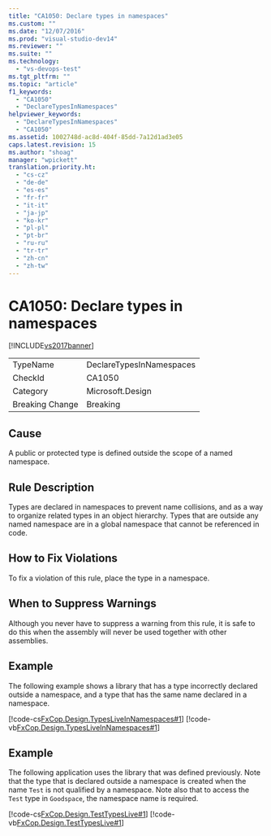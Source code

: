 ```yaml
---
title: "CA1050: Declare types in namespaces"
ms.custom: ""
ms.date: "12/07/2016"
ms.prod: "visual-studio-dev14"
ms.reviewer: ""
ms.suite: ""
ms.technology: 
  - "vs-devops-test"
ms.tgt_pltfrm: ""
ms.topic: "article"
f1_keywords: 
  - "CA1050"
  - "DeclareTypesInNamespaces"
helpviewer_keywords: 
  - "DeclareTypesInNamespaces"
  - "CA1050"
ms.assetid: 1002748d-ac8d-404f-85dd-7a12d1ad3e05
caps.latest.revision: 15
ms.author: "shoag"
manager: "wpickett"
translation.priority.ht: 
  - "cs-cz"
  - "de-de"
  - "es-es"
  - "fr-fr"
  - "it-it"
  - "ja-jp"
  - "ko-kr"
  - "pl-pl"
  - "pt-br"
  - "ru-ru"
  - "tr-tr"
  - "zh-cn"
  - "zh-tw"
---
```

# CA1050: Declare types in namespaces
[!INCLUDE[vs2017banner](../code-quality/includes/vs2017banner.md)]

|||  
|-|-|  
|TypeName|DeclareTypesInNamespaces|  
|CheckId|CA1050|  
|Category|Microsoft.Design|  
|Breaking Change|Breaking|  
  
## Cause  
 A public or protected type is defined outside the scope of a named namespace.  
  
## Rule Description  
 Types are declared in namespaces to prevent name collisions, and as a way to organize related types in an object hierarchy. Types that are outside any named namespace are in a global namespace that cannot be referenced in code.  
  
## How to Fix Violations  
 To fix a violation of this rule, place the type in a namespace.  
  
## When to Suppress Warnings  
 Although you never have to suppress a warning from this rule, it is safe to do this when the assembly will never be used together with other assemblies.  
  
## Example  
 The following example shows a library that has a type incorrectly declared outside a namespace, and a type that has the same name declared in a namespace.  
  
 [!code-cs[FxCop.Design.TypesLiveInNamespaces#1](../code-quality/codesnippet/CSharp/ca1050--declare-types-in-namespaces_1.cs)]
 [!code-vb[FxCop.Design.TypesLiveInNamespaces#1](../code-quality/codesnippet/VisualBasic/ca1050--declare-types-in-namespaces_1.vb)]  
  
## Example  
 The following application uses the library that was defined previously. Note that the type that is declared outside a namespace is created when the name `Test` is not qualified by a namespace. Note also that to access the `Test` type in `Goodspace`, the namespace name is required.  
  
 [!code-cs[FxCop.Design.TestTypesLive#1](../code-quality/codesnippet/CSharp/ca1050--declare-types-in-namespaces_2.cs)]
 [!code-vb[FxCop.Design.TestTypesLive#1](../code-quality/codesnippet/VisualBasic/ca1050--declare-types-in-namespaces_2.vb)]